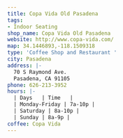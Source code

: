```yaml
---
title: Copa Vida Old Pasadena
tags:
- Indoor Seating
shop_name: Copa Vida Old Pasadena
website: http://www.copa-vida.com/
map: 34.1446893,-118.1509318
type: 'Coffee Shop and Restaurant '
city: Pasadena
address: |-
  70 S Raymond Ave.
  Pasadena, CA 91105
phone: 626-213-3952
hours: |-
  | Days   | Time   |
  | Monday-Friday | 7a-10p |
  | Saturday | 8a-10p |
  | Sunday | 8a-9p |
coffee: Copa Vida
---
```


